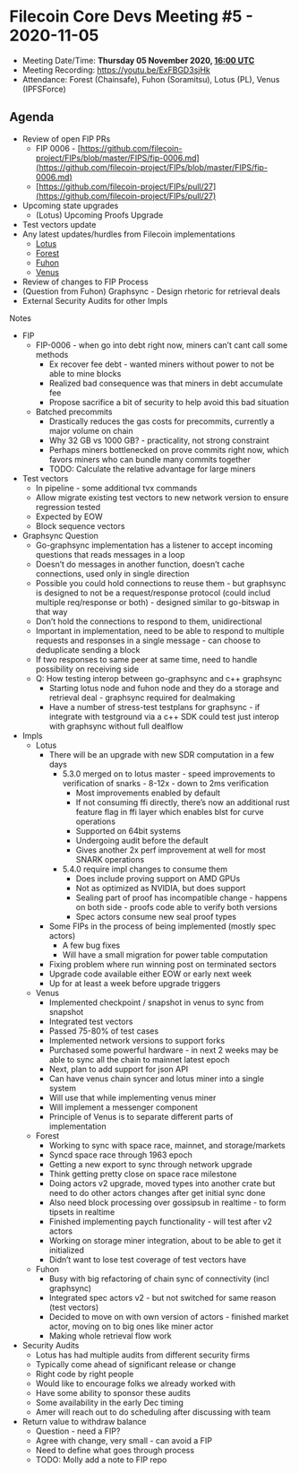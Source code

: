 # Filecoin Core Devs Meeting #5 - 2020-11-05

- Meeting Date/Time: **Thursday 05 November 2020, [16:00 UTC](https://savvytime.com/converter/utc-to-germany-berlin-united-kingdom-london-ny-new-york-city-ca-san-francisco-china-shanghai-japan-tokyo-australia-sydney/16-00)**
- Meeting Recording: https://youtu.be/ExFBGD3sjHk
- Attendance: Forest (Chainsafe), Fuhon (Soramitsu), Lotus (PL),  Venus (IPFSForce)

## Agenda

*   Review of open FIP PRs
    *   FIP 0006 - [https://github.com/filecoin-project/FIPs/blob/master/FIPS/fip-0006.md](https://github.com/filecoin-project/FIPs/blob/master/FIPS/fip-0006.md) 
    *   [https://github.com/filecoin-project/FIPs/pull/27](https://github.com/filecoin-project/FIPs/pull/27) 
*   Upcoming state upgrades
    *   (Lotus) Upcoming Proofs Upgrade
*   Test vectors update
*   Any latest updates/hurdles from Filecoin implementations
    *   [Lotus](https://github.com/filecoin-project/lotus)
    *   [Forest](https://github.com/ChainSafe/forest)
    *   [Fuhon](https://github.com/filecoin-project/cpp-filecoin)
    *   [Venus](https://github.com/filecoin-project/go-filecoin)
*   Review of changes to FIP Process
*   (Question from Fuhon) Graphsync - Design rhetoric for retrieval deals
*   External Security Audits for other Impls

Notes


*   FIP
    *   FIP-0006 - when go into debt right now, miners can’t cant call some methods
        *   Ex recover fee debt - wanted miners without power to not be able to mine blocks
        *   Realized bad consequence was that miners in debt accumulate fee
        *   Propose sacrifice a bit of security to help avoid this bad situation
    *   Batched precommits
        *   Drastically reduces the gas costs for precommits, currently a major volume on chain
        *   Why 32 GB vs 1000 GB? - practicality, not strong constraint
        *   Perhaps miners bottlenecked on prove commits right now, which favors miners who can bundle many commits together
        *   TODO: Calculate the relative advantage for large miners
*   Test vectors
    *   In pipeline - some additional tvx commands
    *   Allow migrate existing test vectors to new network version to ensure regression tested
    *   Expected by EOW
    *   Block sequence vectors
*   Graphsync Question
    *   Go-graphsync implementation has a listener to accept incoming questions that reads messages in a loop
    *   Doesn’t do messages in another function, doesn’t cache connections, used only in single direction
    *   Possible you could hold connections to reuse them - but graphsync is designed to not be a request/response protocol (could includ multiple req/response or both) - designed similar to go-bitswap in that way
    *   Don’t hold the connections to respond to them, unidirectional
    *   Important in implementation, need to be able to respond to multiple requests and responses in a single message - can choose to deduplicate sending a block
    *   If two responses to same peer at same time, need to handle possibility on receiving side
    *   Q: How testing interop between go-graphsync and c++ graphsync
        *   Starting lotus node and fuhon node and they do a storage and retrieval deal - graphsync required for dealmaking
        *   Have a number of stress-test testplans for graphsync - if integrate with testground via a c++ SDK could test just interop with graphsync without full dealflow
*   Impls
    *   Lotus
        *   There will be an upgrade with new SDR computation in a few days
            *   5.3.0 merged on to lotus master - speed improvements to verification of snarks - 8-12x - down to 2ms verification
                *   Most improvements enabled by default
                *   If not consuming ffi directly, there’s now an additional rust feature flag in ffi layer which enables blst for curve operations
                *   Supported on 64bit systems
                *   Undergoing audit before the default
                *   Gives another 2x perf improvement at well for most SNARK operations
            *   5.4.0 require impl changes to consume them
                *   Does include proving support on AMD GPUs
                *   Not as optimized as NVIDIA, but does support
                *   Sealing part of proof has incompatible change - happens on both side - proofs code able to verify both versions
                *   Spec actors consume new seal proof types
        *   Some FIPs in the process of being implemented (mostly spec actors)
            *   A few bug fixes
            *   Will have a small migration for power table computation
        *   Fixing problem where run winning post on terminated sectors
        *   Upgrade code available either EOW or early next week
        *   Up for at least a week before upgrade triggers
    *   Venus
        *   Implemented checkpoint / snapshot in venus to sync from snapshot
        *   Integrated test vectors
        *   Passed 75-80% of test cases
        *   Implemented network versions to support forks
        *   Purchased some powerful hardware - in next 2 weeks may be able to sync all the chain to mainnet latest epoch
        *   Next, plan to add support for json API
        *   Can have venus chain syncer and lotus miner into a single system
        *   Will use that while implementing venus miner
        *   Will implement a messenger component
        *   Principle of Venus is to separate different parts of implementation
    *   Forest
        *   Working to sync with space race, mainnet, and storage/markets
        *   Syncd space race through 1963 epoch
        *   Getting a new export to sync through network upgrade
        *   Think getting pretty close on space race milestone
        *   Doing actors v2 upgrade, moved types into another crate but need to do other actors changes after get initial sync done
        *   Also need block processing over gossipsub in realtime - to form tipsets in realtime
        *   Finished implementing paych functionality - will test after v2 actors
        *   Working on storage miner integration, about to be able to get it initialized
        *   Didn’t want to lose test coverage of test vectors have
    *   Fuhon
        *   Busy with big refactoring of chain sync of connectivity (incl graphsync)
        *   Integrated spec actors v2 - but not switched for same reason (test vectors)
        *   Decided to move on with own version of actors - finished market actor, moving on to big ones like miner actor
        *   Making whole retrieval flow work
*   Security Audits
    *   Lotus has had multiple audits from different security firms
    *   Typically come ahead of significant release or change
    *   Right code by right people
    *   Would like to encourage folks we already worked with
    *   Have some ability to sponsor these audits
    *   Some availability in the early Dec timing
    *   Amer will reach out to do scheduling after discussing with team
*   Return value to withdraw balance
    *   Question - need a FIP?
    *   Agree with change, very small - can avoid a FIP
    *   Need to define what goes through process
    *   TODO: Molly add a note to FIP repo
